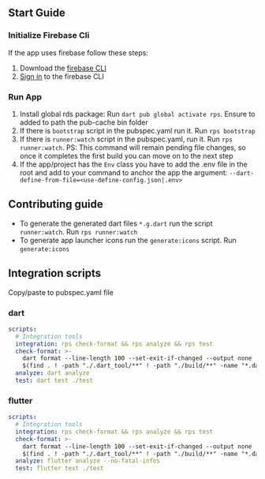 
## Start Guide

### Initialize Firebase Cli

If the app uses firebase follow these steps:
1. Download the [firebase CLI](https://firebase.google.com/docs/cli)
2. [Sign in](https://firebase.google.com/docs/cli#sign-in-test-cli) to the firebase CLI

### Run App

1. Install global rds package: Run `dart pub global activate rps`. Ensure to added to path the
    pub-cache bin folder
2. If there is `bootstrap` script in the pubspec.yaml run it. Run `rps bootstrap`
3. If there is `runner:watch` script in the pubspec.yaml, run it. Run `rps runner:watch`.
    PS: This command will remain pending file changes, so once it completes the first build you can 
    move on to the next step 
4. If the app/project has the `Env` class you have to add the .env file in the root and add to your
    command to anchor the app the argument: `--dart-define-from-file=<use-define-config.json|.env>`

## Contributing guide

- To generate the generated dart files `*.g.dart` run the script `runner:watch`. Run `rps runner:watch`
- To generate app launcher icons run the `generate:icons` script. Run `generate:icons`

## Integration scripts

Copy/paste to pubspec.yaml file

### dart

```yaml
scripts:
  # Integration tools
  integration: rps check-format && rps analyze && rps test
  check-format: >-
    dart format --line-length 100 --set-exit-if-changed --output none
    $(find . ! -path "./.dart_tool/**" ! -path "./build/**" -name "*.dart" ! -name "*.g.dart")
  analyze: dart analyze
  test: dart test ./test
```

### flutter

```yaml
scripts:
  # Integration tools
  integration: rps check-format && rps analyze && rps test
  check-format: >-
    dart format --line-length 100 --set-exit-if-changed --output none
    $(find . ! -path "./.dart_tool/**" ! -path "./build/**" -name "*.dart" ! -name "*.g.dart")
  analyze: flutter analyze --no-fatal-infos
  test: flutter test ./test
```
